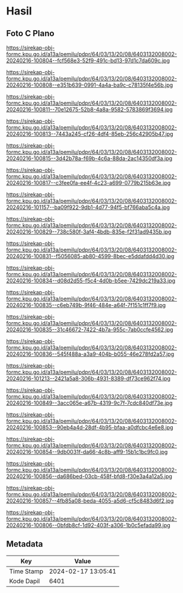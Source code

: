 # Hasil

## Foto C Plano

https://sirekap-obj-formc.kpu.go.id/a13a/pemilu/pdpr/64/03/13/20/08/6403132008002-20240216-100804--fcf568e3-52f9-491c-bd13-97d1c7da609c.jpg

https://sirekap-obj-formc.kpu.go.id/a13a/pemilu/pdpr/64/03/13/20/08/6403132008002-20240216-100808--e351b639-0991-4a4a-ba9c-c78135f4e56b.jpg

https://sirekap-obj-formc.kpu.go.id/a13a/pemilu/pdpr/64/03/13/20/08/6403132008002-20240216-100811--70e12675-52b8-4a8a-9582-5783869f3694.jpg

https://sirekap-obj-formc.kpu.go.id/a13a/pemilu/pdpr/64/03/13/20/08/6403132008002-20240216-100813--7443a245-cf26-4df4-85eb-256c42905b47.jpg

https://sirekap-obj-formc.kpu.go.id/a13a/pemilu/pdpr/64/03/13/20/08/6403132008002-20240216-100815--3d42b78a-f69b-4c6a-88da-2ac14350df3a.jpg

https://sirekap-obj-formc.kpu.go.id/a13a/pemilu/pdpr/64/03/13/20/08/6403132008002-20240216-100817--c3fee0fa-ee4f-4c23-a699-0779b215b63e.jpg

https://sirekap-obj-formc.kpu.go.id/a13a/pemilu/pdpr/64/03/13/20/08/6403132008002-20240216-101157--ba09f922-9db1-4d77-94f5-bf766aba5c4a.jpg

https://sirekap-obj-formc.kpu.go.id/a13a/pemilu/pdpr/64/03/13/20/08/6403132008002-20240216-100829--738c580f-3af4-4bdb-835e-f2f31ad9435b.jpg

https://sirekap-obj-formc.kpu.go.id/a13a/pemilu/pdpr/64/03/13/20/08/6403132008002-20240216-100831--f5056085-ab80-4599-8bec-e5ddafdd4d30.jpg

https://sirekap-obj-formc.kpu.go.id/a13a/pemilu/pdpr/64/03/13/20/08/6403132008002-20240216-100834--d08d2d55-f5c4-4d0b-b5ee-7429dc219a33.jpg

https://sirekap-obj-formc.kpu.go.id/a13a/pemilu/pdpr/64/03/13/20/08/6403132008002-20240216-100835--c6eb749b-9f46-484e-a64f-7f151c1ff7f9.jpg

https://sirekap-obj-formc.kpu.go.id/a13a/pemilu/pdpr/64/03/13/20/08/6403132008002-20240216-100835--31c46672-7422-4b7a-955c-7ab0ccfe4562.jpg

https://sirekap-obj-formc.kpu.go.id/a13a/pemilu/pdpr/64/03/13/20/08/6403132008002-20240216-100836--545f488a-a3a9-404b-b055-46e278fd2a57.jpg

https://sirekap-obj-formc.kpu.go.id/a13a/pemilu/pdpr/64/03/13/20/08/6403132008002-20240216-101213--2421a5a8-306b-4931-8389-df73ce962f74.jpg

https://sirekap-obj-formc.kpu.go.id/a13a/pemilu/pdpr/64/03/13/20/08/6403132008002-20240216-100849--3acc065e-a67b-4319-9c7f-7cdc840df73e.jpg

https://sirekap-obj-formc.kpu.go.id/a13a/pemilu/pdpr/64/03/13/20/08/6403132008002-20240216-100853--90eb4a4d-28df-4b95-bfaa-a0dfcbc4e6e8.jpg

https://sirekap-obj-formc.kpu.go.id/a13a/pemilu/pdpr/64/03/13/20/08/6403132008002-20240216-100854--9db0031f-da66-4c8b-aff9-15b1c1bc9fc0.jpg

https://sirekap-obj-formc.kpu.go.id/a13a/pemilu/pdpr/64/03/13/20/08/6403132008002-20240216-100856--da686bed-03cb-458f-bfd8-f30e3a4a12a5.jpg

https://sirekap-obj-formc.kpu.go.id/a13a/pemilu/pdpr/64/03/13/20/08/6403132008002-20240216-100857--4fb85a08-beda-4055-a5d6-cf5c8483d6f2.jpg

https://sirekap-obj-formc.kpu.go.id/a13a/pemilu/pdpr/64/03/13/20/08/6403132008002-20240216-100806--0bfdb8cf-1d92-403f-a306-1b0c5efada99.jpg


## Metadata

| Key        | Value               |
| ---------- | ------------------- |
| Time Stamp | 2024-02-17 13:05:41 |
| Kode Dapil | 6401                |



